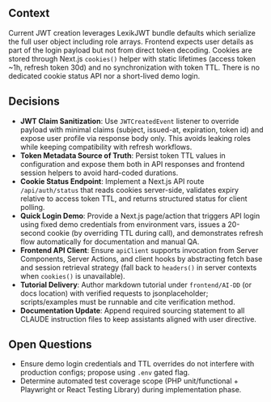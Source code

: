 ## Context
Current JWT creation leverages LexikJWT bundle defaults which serialize the full user object including role arrays. Frontend expects user details as part of the login payload but not from direct token decoding. Cookies are stored through Next.js `cookies()` helper with static lifetimes (access token ~1h, refresh token 30d) and no synchronization with token TTL. There is no dedicated cookie status API nor a short-lived demo login.

## Decisions
- **JWT Claim Sanitization**: Use `JWTCreatedEvent` listener to override payload with minimal claims (subject, issued-at, expiration, token id) and expose user profile via response body only. This avoids leaking roles while keeping compatibility with refresh workflows.
- **Token Metadata Source of Truth**: Persist token TTL values in configuration and expose them both in API responses and frontend session helpers to avoid hard-coded durations.
- **Cookie Status Endpoint**: Implement a Next.js API route `/api/auth/status` that reads cookies server-side, validates expiry relative to access token TTL, and returns structured status for client polling.
- **Quick Login Demo**: Provide a Next.js page/action that triggers API login using fixed demo credentials from environment vars, issues a 20-second cookie (by overriding TTL during call), and demonstrates refresh flow automatically for documentation and manual QA.
- **Frontend API Client**: Ensure `apiClient` supports invocation from Server Components, Server Actions, and client hooks by abstracting fetch base and session retrieval strategy (fall back to `headers()` in server contexts when `cookies()` is unavailable).
- **Tutorial Delivery**: Author markdown tutorial under `frontend/AI-DD` (or docs location) with verified requests to jsonplaceholder; scripts/examples must be runnable and cite verification method.
- **Documentation Update**: Append required sourcing statement to all CLAUDE instruction files to keep assistants aligned with user directive.

## Open Questions
- Ensure demo login credentials and TTL overrides do not interfere with production configs; propose using `.env` gated flag.
- Determine automated test coverage scope (PHP unit/functional + Playwright or React Testing Library) during implementation phase.
